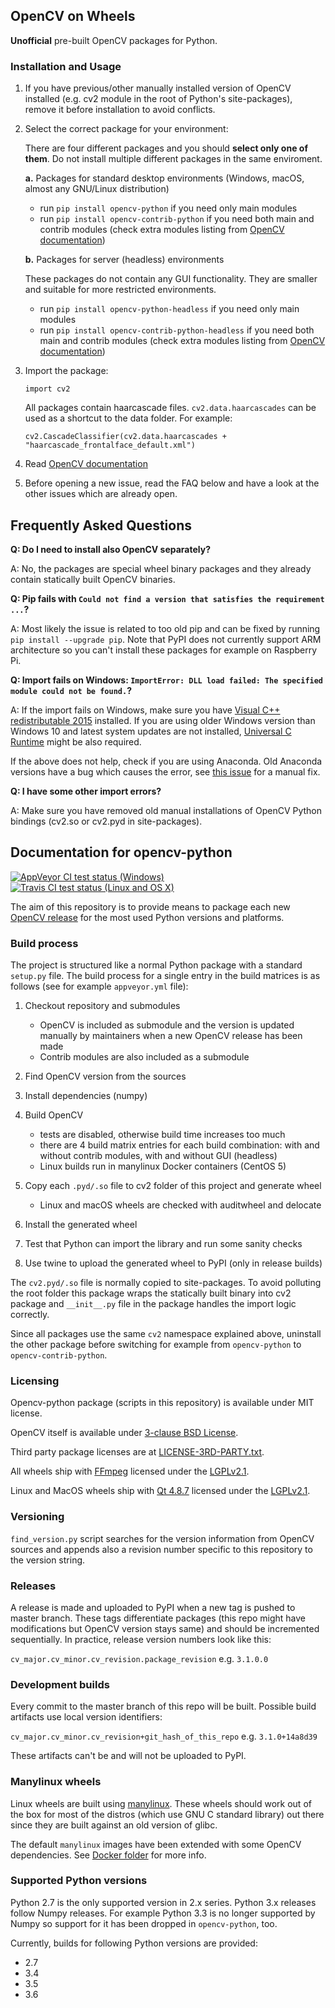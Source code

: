 ## OpenCV on Wheels

**Unofficial** pre-built OpenCV packages for Python.

### Installation and Usage

1. If you have previous/other manually installed version of OpenCV installed (e.g. cv2 module in the root of Python's site-packages), remove it before installation to avoid conflicts.
2. Select the correct package for your environment:

    There are four different packages and you should **select only one of them**. Do not install multiple different packages in the same enviroment.

    **a.** Packages for standard desktop environments (Windows, macOS, almost any GNU/Linux distribution)

    - run ``pip install opencv-python`` if you need only main modules
    - run ``pip install opencv-contrib-python`` if you need both main and contrib modules (check extra modules listing from [OpenCV documentation](https://docs.opencv.org/master/))

    **b.** Packages for server (headless) environments

    These packages do not contain any GUI functionality. They are smaller and suitable for more restricted environments.

    - run ``pip install opencv-python-headless`` if you need only main modules
    - run ``pip install opencv-contrib-python-headless`` if you need both main and contrib modules (check extra modules listing from [OpenCV documentation](https://docs.opencv.org/master/))

3. Import the package:

    ``import cv2``

    All packages contain haarcascade files. ``cv2.data.haarcascades`` can be used as a shortcut to the data folder. For example:

    ``cv2.CascadeClassifier(cv2.data.haarcascades + "haarcascade_frontalface_default.xml")``

5. Read [OpenCV documentation](https://docs.opencv.org/master/)

6. Before opening a new issue, read the FAQ below and have a look at the other issues which are already open.

Frequently Asked Questions
--------------------------

**Q: Do I need to install also OpenCV separately?**

A: No, the packages are special wheel binary packages and they already contain statically built OpenCV binaries.

**Q: Pip fails with ``Could not find a version that satisfies the requirement ...``?**

A: Most likely the issue is related to too old pip and can be fixed by running ``pip install --upgrade pip``. Note that PyPI does not currently support ARM architecture so you can't install these packages for example on Raspberry Pi.

**Q: Import fails on Windows: ``ImportError: DLL load failed: The specified module could not be found.``?**

A: If the import fails on Windows, make sure you have [Visual C++ redistributable 2015](https://www.microsoft.com/en-us/download/details.aspx?id=48145) installed. If you are using older Windows version than Windows 10 and latest system updates are not installed, [Universal C Runtime](https://support.microsoft.com/en-us/help/2999226/update-for-universal-c-runtime-in-windows) might be also required.

If the above does not help, check if you are using Anaconda. Old Anaconda versions have a bug which causes the error, see [this issue](https://github.com/skvark/opencv-python/issues/36) for a manual fix.

**Q: I have some other import errors?**

A: Make sure you have removed old manual installations of OpenCV Python bindings (cv2.so or cv2.pyd in site-packages).

## Documentation for opencv-python

[![AppVeyor CI test status (Windows)](https://img.shields.io/appveyor/ci/skvark/opencv-python.svg?maxAge=3600&label=Windows)](https://ci.appveyor.com/project/skvark/opencv-python)
[![Travis CI test status (Linux and OS X)](https://img.shields.io/travis/skvark/opencv-python.svg?maxAge=3600&label=Linux+macOS)](https://travis-ci.org/skvark/opencv-python)

The aim of this repository is to provide means to package each new [OpenCV release](https://github.com/opencv/opencv/releases>) for the most used Python versions and platforms.

### Build process

The project is structured like a normal Python package with a standard ``setup.py`` file. The build process for a single entry in the build matrices is as follows (see for example ``appveyor.yml`` file):

1. Checkout repository and submodules

   -  OpenCV is included as submodule and the version is updated
      manually by maintainers when a new OpenCV release has been made
   -  Contrib modules are also included as a submodule

2. Find OpenCV version from the sources
3. Install dependencies (numpy)
4. Build OpenCV

   -  tests are disabled, otherwise build time increases too much
   -  there are 4 build matrix entries for each build combination: with and without contrib modules, with and without GUI (headless)
   -  Linux builds run in manylinux Docker containers (CentOS 5)

5. Copy each ``.pyd/.so`` file to cv2 folder of this project and
   generate wheel

   - Linux and macOS wheels are checked with auditwheel and delocate

6. Install the generated wheel
7. Test that Python can import the library and run some sanity checks
8. Use twine to upload the generated wheel to PyPI (only in release builds)

The ``cv2.pyd/.so`` file is normally copied to site-packages. To avoid polluting the root folder this package wraps the statically built binary into cv2 package and ``__init__.py`` file in the package handles the import logic correctly.

Since all packages use the same ``cv2`` namespace explained above, uninstall the other package before switching for example from ``opencv-python`` to ``opencv-contrib-python``.

### Licensing

Opencv-python package (scripts in this repository) is available under MIT license.

OpenCV itself is available under [3-clause BSD License](https://github.com/opencv/opencv/blob/master/LICENSE).

Third party package licenses are at [LICENSE-3RD-PARTY.txt](https://github.com/skvark/opencv-python/blob/master/LICENSE-3RD-PARTY.txt).

All wheels ship with [FFmpeg](http://ffmpeg.org) licensed under the [LGPLv2.1](http://www.gnu.org/licenses/old-licenses/lgpl-2.1.html).

Linux and MacOS wheels ship with [Qt 4.8.7](http://doc.qt.io/qt-4.8/lgpl.html) licensed under the [LGPLv2.1](http://www.gnu.org/licenses/old-licenses/lgpl-2.1.html).

### Versioning

``find_version.py`` script searches for the version information from OpenCV sources and appends also a revision number specific to this repository to the version string.

### Releases

A release is made and uploaded to PyPI when a new tag is pushed to master branch. These tags differentiate packages (this repo might have modifications but OpenCV version stays same) and should be incremented sequentially. In practice, release version numbers look like this:

``cv_major.cv_minor.cv_revision.package_revision`` e.g. ``3.1.0.0``

### Development builds

Every commit to the master branch of this repo will be built. Possible build artifacts use local version identifiers:

``cv_major.cv_minor.cv_revision+git_hash_of_this_repo`` e.g. ``3.1.0+14a8d39``

These artifacts can't be and will not be uploaded to PyPI.

### Manylinux wheels

Linux wheels are built using [manylinux](https://github.com/pypa/python-manylinux-demo). These wheels should work out of the box for most of the distros (which use GNU C standard library) out there since they are built against an old version of glibc.

The default ``manylinux`` images have been extended with some OpenCV dependencies. See [Docker folder](https://github.com/skvark/opencv-python/tree/master/docker) for more info.

### Supported Python versions

Python 2.7 is the only supported version in 2.x series. Python 3.x releases follow Numpy releases. For example Python 3.3 is no longer supported by Numpy so support for it has been dropped in ``opencv-python``, too.

Currently, builds for following Python versions are provided:

- 2.7
- 3.4
- 3.5
- 3.6
